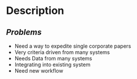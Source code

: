 
# Description

## *Problems*

- Need a way to expedite single corporate papers
- Very criteria driven from many systems
- Needs Data from many systems
- Integrating into existing system
- Need new workflow